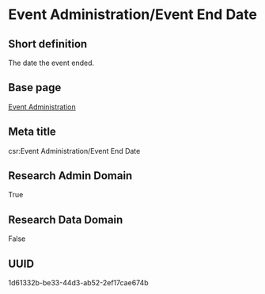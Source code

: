 # Event Administration/Event End Date
## Short definition
The date the event ended.
## Base page
[Event Administration](../../Objects/Event%20Administration.md)
## Meta title
csr:Event Administration/Event End Date
## Research Admin Domain
True
## Research Data Domain
False
## UUID
1d61332b-be33-44d3-ab52-2ef17cae674b
